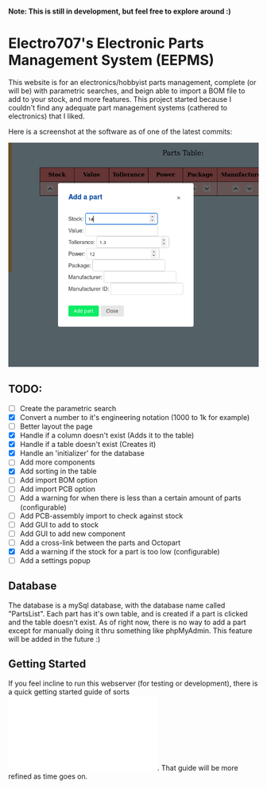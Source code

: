 #### Note: This is still in development, but feel free to explore around :)

# Electro707's Electronic Parts Management System (EEPMS)

This website is for an electronics/hobbyist parts management, complete (or will be) with parametric searches, and beign able to import a BOM file to add to your stock, and more features. This project started because I couldn't find any adequate part management systems (cathered to electronics) that I liked.

Here is a screenshot at the software as of one of the latest commits:

![Latest update](documentation/images/Screenshot_20200719_045650.png)

## TODO:

- [ ] Create the parametric search
- [x] Convert a number to it's engineering notation (1000 to 1k for example)
- [ ] Better layout the page
- [x] Handle if a column doesn't exist (Adds it to the table)
- [x] Handle if a table doesn't exist (Creates it)
- [x] Handle an 'initializer' for the database
- [ ] Add more components
- [x] Add sorting in the table
- [ ] Add import BOM option
- [ ] Add import PCB option
- [ ] Add a warning for when there is less than a certain amount of parts (configurable)
- [ ] Add PCB-assembly import to check against stock
- [ ] Add GUI to add to stock
- [ ] Add GUI to add new component
- [ ] Add a cross-link between the parts and Octopart 
- [x] Add a warning if the stock for a part is too low (configurable)
- [ ] Add a settings popup

## Database

The database is a mySql database, with the database name called "PartsList". Each part has it's own table, and is created if a part is clicked and the table doesn't exist. As of right now, there is no way to add a part except for manually doing it thru something like phpMyAdmin. This feature will be added in the future :)

## Getting Started

If you feel incline to run this webserver (for testing or development), there is a quick getting started guide of sorts ![HERE!](documentation/getting_started.md). That guide will be more refined as time goes on.
